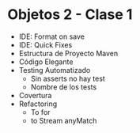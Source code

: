 # Objetos 2 - Clase 1

- IDE: Format on save
- IDE: Quick Fixes
- Estructura de Proyecto Maven
- Código Elegante
- Testing Automatizado
    - Sin asserts no hay test
    - Nombre de los tests
- Covertura
- Refactoring
    - To for
    - to Stream anyMatch